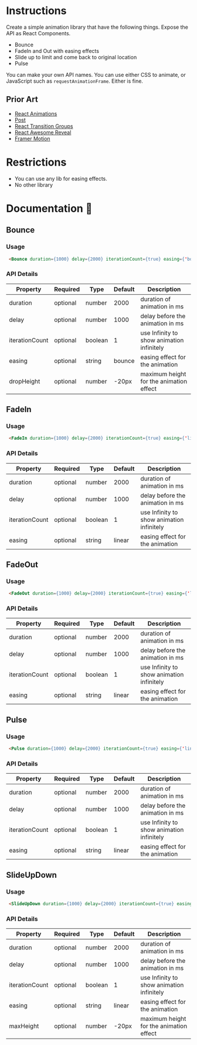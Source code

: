 # Instructions

Create a simple animation library that have the following things. Expose the API as React Components.

- Bounce
- FadeIn and Out with easing effects
- Slide up to limit and come back to original location
- Pulse

You can make your own API names. You can use either CSS to animate, or JavaScript such as `requestAnimationFrame`. Either is fine.

## Prior Art

- [React Animations](https://www.npmjs.com/package/react-animations)
- [Post](https://popmotion.io/pose/api/)
- [React Transition Groups](https://www.npmjs.com/package/react-transition-group)
- [React Awesome Reveal](https://www.npmjs.com/package/react-awesome-reveal)
- [Framer Motion](https://www.framer.com/motion/)

# Restrictions

- You can use any lib for easing effects.
- No other library

# Documentation 🧾

## Bounce

### Usage

```html
 <Bounce duration={1000} delay={2000} iterationCount={true} easing={'bounce'}    dropHeight={-40}> your content here </Bounce>
```

### API Details

| Property       | Required | Type    | Default | Description                               |
| -------------- | -------- | ------- | ------- | ----------------------------------------- |
| duration       | optional | number  | 2000    | duration of animation in ms               |
| delay          | optional | number  | 1000    | delay before the animation in ms          |
| iterationCount | optional | boolean | 1       | use Infinity to show animation infinitely |
| easing         | optional | string  | bounce  | easing effect for the animation           |
| dropHeight     | optional | number  | -20px   | maximum height for the animation effect   |

## FadeIn

### Usage

```html
 <FadeIn duration={1000} delay={2000} iterationCount={true} easing={'linear'} > your content here </FadeIn>
```

### API Details

| Property       | Required | Type    | Default | Description                               |
| -------------- | -------- | ------- | ------- | ----------------------------------------- |
| duration       | optional | number  | 2000    | duration of animation in ms               |
| delay          | optional | number  | 1000    | delay before the animation in ms          |
| iterationCount | optional | boolean | 1       | use Infinity to show animation infinitely |
| easing         | optional | string  | linear  | easing effect for the animation           |

## FadeOut

### Usage

```html
 <FadeOut duration={1000} delay={2000} iterationCount={true} easing={'linear'}> your content here </FadeOut>
```

### API Details

| Property       | Required | Type    | Default | Description                               |
| -------------- | -------- | ------- | ------- | ----------------------------------------- |
| duration       | optional | number  | 2000    | duration of animation in ms               |
| delay          | optional | number  | 1000    | delay before the animation in ms          |
| iterationCount | optional | boolean | 1       | use Infinity to show animation infinitely |
| easing         | optional | string  | linear  | easing effect for the animation           |

## Pulse

### Usage

```html
 <Pulse duration={1000} delay={2000} iterationCount={true} easing={'linear'} > your content here </Pulse>
```

### API Details

| Property       | Required | Type    | Default | Description                               |
| -------------- | -------- | ------- | ------- | ----------------------------------------- |
| duration       | optional | number  | 2000    | duration of animation in ms               |
| delay          | optional | number  | 1000    | delay before the animation in ms          |
| iterationCount | optional | boolean | 1       | use Infinity to show animation infinitely |
| easing         | optional | string  | linear  | easing effect for the animation           |

## SlideUpDown

### Usage

```html
 <SlideUpDown duration={1000} delay={2000} iterationCount={true} easing={'linear'}    maxHeight={-40}> your content here </SlideUpDown>
```

### API Details

| Property       | Required | Type    | Default | Description                               |
| -------------- | -------- | ------- | ------- | ----------------------------------------- |
| duration       | optional | number  | 2000    | duration of animation in ms               |
| delay          | optional | number  | 1000    | delay before the animation in ms          |
| iterationCount | optional | boolean | 1       | use Infinity to show animation infinitely |
| easing         | optional | string  | linear  | easing effect for the animation           |
| maxHeight      | optional | number  | -20px   | maximum height for the animation effect   |
